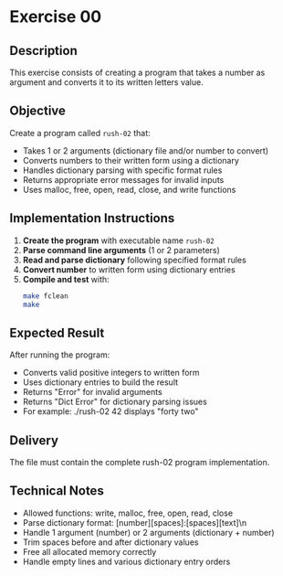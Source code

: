 # Exercise 00
## Description
This exercise consists of creating a program that takes a number as argument and converts it to its written letters value.
## Objective
Create a program called `rush-02` that:
- Takes 1 or 2 arguments (dictionary file and/or number to convert)
- Converts numbers to their written form using a dictionary
- Handles dictionary parsing with specific format rules
- Returns appropriate error messages for invalid inputs
- Uses malloc, free, open, read, close, and write functions
## Implementation Instructions
1. **Create the program** with executable name `rush-02`
2. **Parse command line arguments** (1 or 2 parameters)
3. **Read and parse dictionary** following specified format rules
4. **Convert number** to written form using dictionary entries
5. **Compile and test** with:
   ```bash
   make fclean
   make
   ```
## Expected Result
After running the program:
- Converts valid positive integers to written form
- Uses dictionary entries to build the result
- Returns "Error" for invalid arguments
- Returns "Dict Error" for dictionary parsing issues
- For example: ./rush-02 42 displays "forty two"
## Delivery
The file must contain the complete rush-02 program implementation.
## Technical Notes
- Allowed functions: write, malloc, free, open, read, close
- Parse dictionary format: [number][spaces]:[spaces][text]\n
- Handle 1 argument (number) or 2 arguments (dictionary + number)
- Trim spaces before and after dictionary values
- Free all allocated memory correctly
- Handle empty lines and various dictionary entry orders
